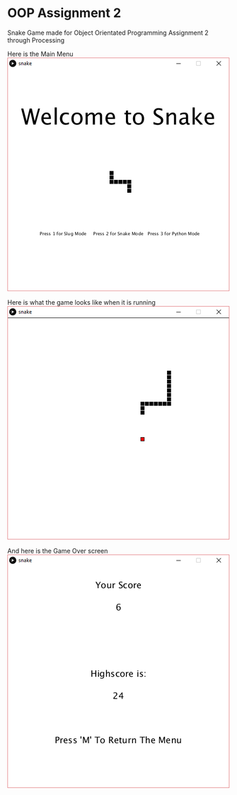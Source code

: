 # OOP Assignment 2 

Snake Game made for Object Orientated Programming Assignment 2 through Processing

Here is the Main Menu 
![alt tag](https://github.com/aaronr4043/assignment2/blob/master/data/menu.png)


Here is what the game looks like when it is running
![alt tag](https://github.com/aaronr4043/assignment2/blob/master/data/game.png)

And here is the Game Over screen
![alt tag](https://github.com/aaronr4043/assignment2/blob/master/data/gameover.png)

